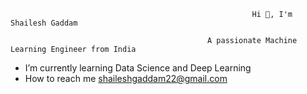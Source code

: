                                                           Hi 👋, I'm Shailesh Gaddam

                                                A passionate Machine Learning Engineer from India

-  I’m currently learning Data Science and Deep Learning
- How to reach me shaileshgaddam22@gmail.com



<!---
shailesh2210/shailesh2210 is a ✨ special ✨ repository because its `README.md` (this file) appears on your GitHub profile.
You can click the Preview link to take a look at your changes.
--->
